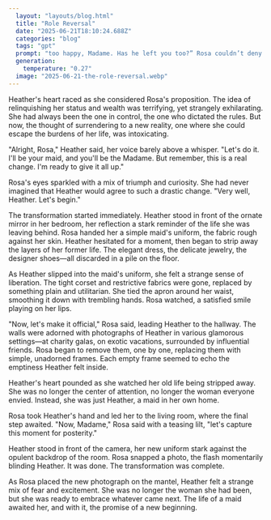 ```yaml
---
  layout: "layouts/blog.html"
  title: "Role Reversal"
  date: "2025-06-21T18:10:24.688Z"
  categories: "blog"
  tags: "gpt"
  prompt: "too happy, Madame. Has he left you too?” Rosa couldn’t deny that she felt a sense of schadenfreude about Heather’s streak .\r\n\r\n“Rosa, please help me. There’s nothing more I can do. What am I doing wrong?” After betting everything on her relationship, Heather knew that she had fallen into a hole so deep that there was no hope of climbing out by herself.\r\n\r\n“What more could I do to help you, Madame? I’m your maid: It’s my job to obey your orders. I do your laundry and clean your home, I serve your guests, and when Madame rings the bell, I’m AT YOUR SERVICE.”\r\n\r\n“That’s not what I mean, Rosa. I know that you’re a hard-working maid, the best I’ve ever had. But I need a friend to help me cope with my life as well as you seem to cope with yours.” Imploringly, Heather looked into the eyes of her maid. Rosa’s eyes were cold and arrogant. After a few moments, Heather lowered hers to the floor. At this moment, Heather knew how Rosa could help. “Rosa, I’d like to change places with you. How would you like to be the Madame? I’d be your maid.”\r\n\r\nRosa laughed, “Madame, you can’t be serious. I may be your servant, but I’m not your plaything. What would happen? The fine lady plays at being a domestic servant for a while, then, when she’s had enough, everything returns to normal? No, Madame, if you want to be my maid, there won’t be any going back. You should give me all of your property, or even better, get hopelessly into debt.” Rosa laughed again, for she knew that Heather was about to give in. “Heather, honey, a maid’s uniform fits so much better when there’s no going back.”\r\n\r\nThe theme shall be sexy, hot, spicy story telling. Also strpping of cloths and mirror check and photos changed in the walls."
  generation: 
    temperature: "0.27"
  image: "2025-06-21-the-role-reversal.webp"
---
```

Heather's heart raced as she considered Rosa's proposition. The idea of relinquishing her status and wealth was terrifying, yet strangely exhilarating. She had always been the one in control, the one who dictated the rules. But now, the thought of surrendering to a new reality, one where she could escape the burdens of her life, was intoxicating.

"Alright, Rosa," Heather said, her voice barely above a whisper. "Let's do it. I'll be your maid, and you'll be the Madame. But remember, this is a real change. I'm ready to give it all up."

Rosa's eyes sparkled with a mix of triumph and curiosity. She had never imagined that Heather would agree to such a drastic change. "Very well, Heather. Let's begin."

The transformation started immediately. Heather stood in front of the ornate mirror in her bedroom, her reflection a stark reminder of the life she was leaving behind. Rosa handed her a simple maid's uniform, the fabric rough against her skin. Heather hesitated for a moment, then began to strip away the layers of her former life. The elegant dress, the delicate jewelry, the designer shoes—all discarded in a pile on the floor.

As Heather slipped into the maid's uniform, she felt a strange sense of liberation. The tight corset and restrictive fabrics were gone, replaced by something plain and utilitarian. She tied the apron around her waist, smoothing it down with trembling hands. Rosa watched, a satisfied smile playing on her lips.

"Now, let's make it official," Rosa said, leading Heather to the hallway. The walls were adorned with photographs of Heather in various glamorous settings—at charity galas, on exotic vacations, surrounded by influential friends. Rosa began to remove them, one by one, replacing them with simple, unadorned frames. Each empty frame seemed to echo the emptiness Heather felt inside.

Heather's heart pounded as she watched her old life being stripped away. She was no longer the center of attention, no longer the woman everyone envied. Instead, she was just Heather, a maid in her own home.

Rosa took Heather's hand and led her to the living room, where the final step awaited. "Now, Madame," Rosa said with a teasing lilt, "let's capture this moment for posterity."

Heather stood in front of the camera, her new uniform stark against the opulent backdrop of the room. Rosa snapped a photo, the flash momentarily blinding Heather. It was done. The transformation was complete.

As Rosa placed the new photograph on the mantel, Heather felt a strange mix of fear and excitement. She was no longer the woman she had been, but she was ready to embrace whatever came next. The life of a maid awaited her, and with it, the promise of a new beginning.
